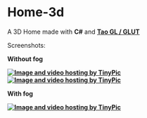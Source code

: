 Home-3d
=======

A 3D Home made with <strong>C#</strong> and <a href="http://sourceforge.net/projects/taoframework"><strong>Tao GL / GLUT</strong></a>

Screenshots:

<strong>Without fog<strong>

<a href="http://tinypic.com?ref=12691z7" target="_blank">
  <img src="http://i58.tinypic.com/12691z7.png" border="0" alt="Image and video hosting by TinyPic">
</a>
<a href="http://tinypic.com?ref=5oc86o" target="_blank">
  <img src="http://i62.tinypic.com/5oc86o.png" border="0" alt="Image and video hosting by TinyPic">
</a>

<strong>With fog<strong>

<a href="http://tinypic.com?ref=3038etx" target="_blank">
  <img src="http://i59.tinypic.com/3038etx.png" border="0" alt="Image and video hosting by TinyPic">
</a>
